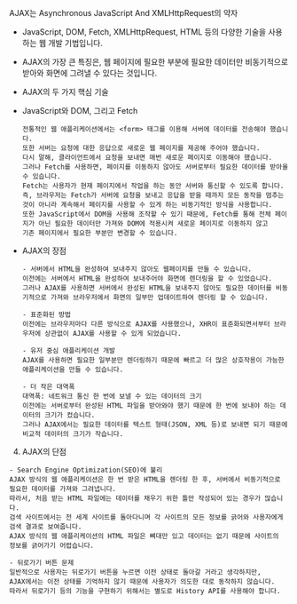 AJAX는 Asynchronous JavaScript And XMLHttpRequest의 약자
- JavaScript, DOM, Fetch, XMLHttpRequest, HTML 등의 다양한 기술을 사용하는 웹 개발 기법입니다.
- AJAX의 가장 큰 특징은, 웹 페이지에 필요한 부분에 필요한 데이터만 비동기적으로 받아와 화면에 그려낼 수 있다는 것입니다.
-  AJAX의 두 가지 핵심 기술
  -   JavaScript와 DOM, 그리고 Fetch
      ```
      전통적인 웹 애플리케이션에서는 <form> 태그를 이용해 서버에 데이터를 전송해야 했습니다.
      또한 서버는 요청에 대한 응답으로 새로운 웹 페이지를 제공해 주어야 했습니다.
      다시 말해, 클라이언트에서 요청을 보내면 매번 새로운 페이지로 이동해야 했습니다.
      그러나 Fetch를 사용하면, 페이지를 이동하지 않아도 서버로부터 필요한 데이터를 받아올 수 있습니다. 
      Fetch는 사용자가 현재 페이지에서 작업을 하는 동안 서버와 통신할 수 있도록 합니다. 
      즉, 브라우저는 Fetch가 서버에 요청을 보내고 응답을 받을 때까지 모든 동작을 멈추는 것이 아니라 계속해서 페이지를 사용할 수 있게 하는 비동기적인 방식을 사용합니다.
      또한 JavaScript에서 DOM을 사용해 조작할 수 있기 때문에, Fetch를 통해 전체 페이지가 아닌 필요한 데이터만 가져와 DOM에 적용시켜 새로운 페이지로 이동하지 않고
      기존 페이지에서 필요한 부분만 변경할 수 있습니다.
      ```
      
- AJAX의 장점
  ```
  - 서버에서 HTML을 완성하여 보내주지 않아도 웹페이지를 만들 수 있습니다.
  이전에는 서버에서 HTML을 완성하여 보내주어야 화면에 렌더링을 할 수 있었습니다. 
  그러나 AJAX를 사용하면 서버에서 완성된 HTML을 보내주지 않아도 필요한 데이터를 비동기적으로 가져와 브라우저에서 화면의 일부만 업데이트하여 렌더링 할 수 있습니다.

  - 표준화된 방법
  이전에는 브라우저마다 다른 방식으로 AJAX를 사용했으나, XHR이 표준화되면서부터 브라우저에 상관없이 AJAX를 사용할 수 있게 되었습니다.

  - 유저 중심 애플리케이션 개발
  AJAX를 사용하면 필요한 일부분만 렌더링하기 때문에 빠르고 더 많은 상호작용이 가능한 애플리케이션을 만들 수 있습니다.

  - 더 작은 대역폭
  대역폭: 네트워크 통신 한 번에 보낼 수 있는 데이터의 크기
  이전에는 서버로부터 완성된 HTML 파일을 받아와야 했기 때문에 한 번에 보내야 하는 데이터의 크기가 컸습니다. 
  그러나 AJAX에서는 필요한 데이터를 텍스트 형태(JSON, XML 등)로 보내면 되기 때문에 비교적 데이터의 크기가 작습니다.
  ```

4. AJAX의 단점
  ```
  - Search Engine Optimization(SEO)에 불리
  AJAX 방식의 웹 애플리케이션은 한 번 받은 HTML을 렌더링 한 후, 서버에서 비동기적으로 필요한 데이터를 가져와 그려냅니다. 
  따라서, 처음 받는 HTML 파일에는 데이터를 채우기 위한 틀만 작성되어 있는 경우가 많습니다. 
  검색 사이트에서는 전 세계 사이트를 돌아다니며 각 사이트의 모든 정보를 긁어와 사용자에게 검색 결과로 보여줍니다.
  AJAX 방식의 웹 애플리케이션의 HTML 파일은 뼈대만 있고 데이터는 없기 때문에 사이트의 정보를 긁어가기 어렵습니다.

  - 뒤로가기 버튼 문제
  일반적으로 사용자는 뒤로가기 버튼을 누르면 이전 상태로 돌아갈 거라고 생각하지만, 
  AJAX에서는 이전 상태를 기억하지 않기 때문에 사용자가 의도한 대로 동작하지 않습니다.
  따라서 뒤로가기 등의 기능을 구현하기 위해서는 별도로 History API를 사용해야 합니다.
  ```

